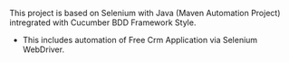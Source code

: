 This project is based on Selenium with Java (Maven Automation Project) intregrated with Cucumber BDD Framework Style.
- This includes automation of Free Crm Application via Selenium WebDriver.
